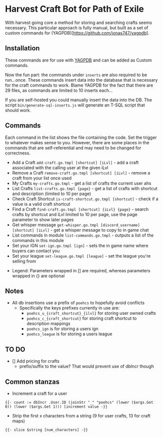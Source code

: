 # Harvest Craft Bot for Path of Exile

With harvest going core a method for storing and searching crafts seems necessary. This particular approach is fully manual, but built as a set of custom commands for (YAGPDB)[https://github.com/jonas747/yagpdb].

## Installation

These commands are for use with [YAGPDB](https://yagpdb.xyz) and can be added as Custom commands.

Now the fun part: the commands under `inserts` are also required to be run...once. These commands insert data into the database that is necessary for the craft commands to work. Blame YAGPDB for the fact that there are 29 files, as commands are limited to 10 inserts each...

If you are self-hosted you could manually insert the data into the DB. The script `bin/generate-sql-inserts.js` will generate an T-SQL script that should work.

## Commands

Each command in the list shows the file containing the code. Set the trigger to whatever makes sense to you. However, there are some places in the commands that are self-referential and may need to be changed for correctness.

- Add a Craft `add-craft.go.tmpl [shortcut] [iLvl]` - add a craft associated with the calling user at the given iLvl
- Remove a Craft `remove-craft.go.tmpl [shortcut] [iLvl]` - remove a craft from your list once used
- My Crafts `my-crafts.go.tmpl` - get a list of crafts the current user ahs
- List Crafts `list-crafts.go.tmpl {page}` - get a list of crafts with shortcut and description (limited to 10 per page)
- Check Craft Shortcut `is-craft-shortcut.go.tmpl [shortcut]` - check if a value is a valid craft shortcut
- Find a Craft `find-craft.go.tmpl [shortcut] {iLvl} {page}` - search crafts by shortcut and iLvl limited to 10 per page, use the page parameter to show later pages
- Get whisper message `get-whisper.go.tmpl [discord_username] [shortcut] [iLvl]` - get a whisper message to copy to in game chat
- List commands in module `list-commands.go.tmpl` - outputs a list of the commands in this module
- Set your IGN `set-ign.go.tmpl [ign]` - sets the in game name where buyers can contact you
- Set your league `set-league.go.tmpl [league]` - set the league you're selling from

* Legend: Parameters wrapped in [] are required, whereas parameters wrapped in {} are optional

## Notes

- All db insertions use a prefix of `poehcs` to hopefully avoid conflicts
  - Specifically the keys prefixes currently in use are:
    - `poehcs_u_{craft_shortcut}_{ilvl}` for storing user owned crafts
    - `poehcs_c_{craft_shortcut}` for storing craft shortcut to description mappings
    - `poehcs_ign` is for storing a users ign
    - `poehcs_league` is for storing a users league

## TO DO

- [] Add pricing for crafts
  - prefix/suffix to the value? That would prevent use of dbIncr though

## Common stanzas

- Increment a craft for a user

```
{{- count := dbIncr .User.ID (joinStr "_" "poehcs" (lower ($args.Get 0)) (lower ($args.Get 1))) [increment value -}}
```

- Strip the first x characters from a string (9 for user crafts, 13 for craft maps)

```
{{- slice $string [num_characters] -}}
```
